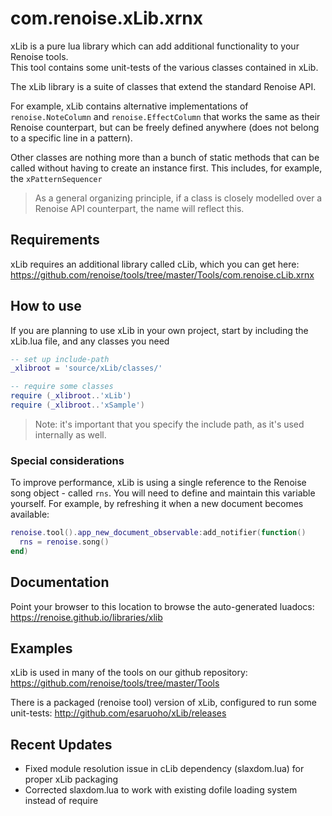 # com.renoise.xLib.xrnx

xLib is a pure lua library which can add additional functionality to your Renoise tools.  
This tool contains some unit-tests of the various classes contained in xLib.

The xLib library is a suite of classes that extend the standard Renoise API. 

For example, xLib contains alternative implementations of `renoise.NoteColumn` and `renoise.EffectColumn` that works the same as their Renoise counterpart, but can be freely defined anywhere (does not belong to a specific line in a pattern). 

Other classes are nothing more than a bunch of static methods that can be called without having to create an instance first. This includes, for example, the `xPatternSequencer`

> As a general organizing principle, if a class is closely modelled over a Renoise API counterpart, the name will reflect this. 

## Requirements

xLib requires an additional library called cLib, which you can get here:  
https://github.com/renoise/tools/tree/master/Tools/com.renoise.cLib.xrnx

## How to use 

If you are planning to use xLib in your own project, start by including the xLib.lua file, and any classes you need

```lua
-- set up include-path
_xlibroot = 'source/xLib/classes/'

-- require some classes
require (_xlibroot..'xLib')
require (_xlibroot..'xSample')
```


> Note: it's important that you specify the include path, as it's used internally as well.  

### Special considerations

To improve performance, xLib is using a single reference to the Renoise song object - called `rns`. You will need to define and maintain this variable yourself. For example, by refreshing it when a new document becomes available:

```lua
renoise.tool().app_new_document_observable:add_notifier(function()
  rns = renoise.song()
end)
```

## Documentation

Point your browser to this location to browse the auto-generated luadocs:  
https://renoise.github.io/libraries/xlib

## Examples

xLib is used in many of the tools on our github repository:  
https://github.com/renoise/tools/tree/master/Tools

There is a packaged (renoise tool) version of xLib, configured to run some unit-tests:
http://github.com/esaruoho/xLib/releases

## Recent Updates

- Fixed module resolution issue in cLib dependency (slaxdom.lua) for proper xLib packaging
- Corrected slaxdom.lua to work with existing dofile loading system instead of require
